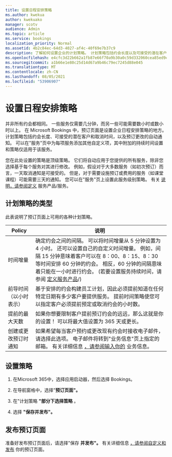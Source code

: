 ```yaml
---
title: 设置日程安排策略
ms.author: kwekua
author: kwekuako
manager: scotv
audience: Admin
ms.topic: article
ms.service: bookings
localization_priority: Normal
ms.assetid: 4b2c84ec-64d3-4027-af4c-40f69e7b37c9
description: 了解如何设置企业的计划策略。 计划策略包括约会长度以及可接受的潜在客户和取消时间。
ms.openlocfilehash: e4cfc3d22b662a1fb87e66f70a9b30a0c59d332060cea85ed9c0b409ec1e289d
ms.sourcegitcommit: a1b66e1e80c25d14d67a9b46c79ec7245d88e045
ms.translationtype: MT
ms.contentlocale: zh-CN
ms.lasthandoff: 08/05/2021
ms.locfileid: "53906907"
---
```

# <a name="set-your-scheduling-policies"></a>设置日程安排策略

并非所有约会都相同。 一些服务仅需要几分钟，而另一些可能需要数小时或数小时以上。 在 Microsoft Bookings 中，预订页面是设置企业日程安排策略的地方。 计划策略包括约会长度、可接受的潜在客户和取消时间，以及预订更改的自动通知。 可以在"服务"页中为每项服务添加其他自定义项，其中附加的持续时间设置和策略仅适用于该服务。

您在此处设置的策略是顶级策略。 它们将自动应用于您提供的所有服务，除非您选择基于每个服务对其进行修改。 例如，假设对于大多数服务（如初次预订）而言，一天取消通知是可接受的。 但是，对于需要设施预订或费用的服务（如课堂课程）可能需要三天的通知。 您可以在"服务"页上设置此服务级别策略。 有关 [说明，请参阅定义](define-service-offerings.md) 服务产品/服务。

## <a name="types-of-scheduling-policies"></a>计划策略的类型

此表说明了预订页面上可用的各种计划策略。

| Policy | 说明 |
|---|---|
| 时间增量 | 确定约会之间的间隔。 可以将时间增量从 5 分钟设置为 4 小时。 还可以设置自己的自定义时间增量。 例如，间隔 15 分钟意味着客户可以在 8：00、8：15、8：30 等时间安排 60 分钟的约会。 相反，60 分钟的间隔意味着只能在一小时进行约会。  (若要设置服务持续时间，请参阅 [定义服务产品](define-service-offerings.md)/)  |
| 前导时间（以小时表示） | 基于安排的约会构建员工计划，因此必须提前知道在任何特定日期有多少客户要提供服务。 提前时间策略使您可以指定客户必须提前预定或取消约会的小时数。 |
| 提前的最大天数 | 如果你想要限制客户提前预订约会的远远，那么这就是你的设置！ 可以将最大值设置为 365 天或更长。 |
| 创建或更改预订时通知 | 如果希望每当客户预约或更改现有约会时接收电子邮件，请选择此选项。 电子邮件将转到"业务信息"页上指定的邮箱。 有关详细信息 [，请参阅输入你的](enter-business-information.md) 业务信息。 |

## <a name="set-your-policies"></a>设置策略

1. 在Microsoft 365中，选择应用启动器，然后选择 Bookings。

1. 在导航窗格中，选择"**预订页面"。**

1. 在"计划策略 **"部分下选择策略** 。

1. 选择 **"保存并发布"。**

## <a name="publish-the-booking-page"></a>发布预订页面

准备好发布预订页面后，请选择"保存 **并发布"。** 有关详细信息 [，请参阅自定义和发布](customize-booking-page.md) 你的预订页面。

